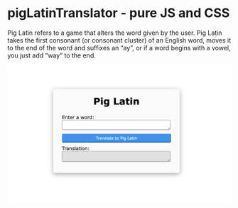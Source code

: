 # pigLatinTranslator - pure JS and CSS

Pig Latin refers to a game that alters the word given by the user.
Pig Latin takes the first consonant (or consonant cluster) of an English word, moves it to the end of the word and suffixes an “ay”, 
or if a word begins with a vowel, you just add “way” to the end.

![pigLatin screen](https://github.com/eulalaoliveira/pigLatinTranslator/blob/main/assets/pigLatin.png)
